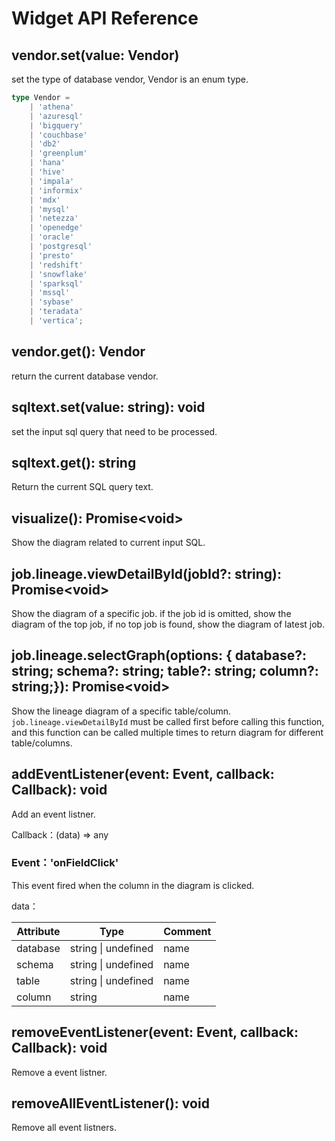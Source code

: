 # Widget API Reference

## **vendor.set(value: Vendor)**

set the type of database vendor, Vendor is an enum type.

```ts
type Vendor =
    | 'athena'
    | 'azuresql'
    | 'bigquery'
    | 'couchbase'
    | 'db2'
    | 'greenplum'
    | 'hana'
    | 'hive'
    | 'impala'
    | 'informix'
    | 'mdx'
    | 'mysql'
    | 'netezza'
    | 'openedge'
    | 'oracle'
    | 'postgresql'
    | 'presto'
    | 'redshift'
    | 'snowflake'
    | 'sparksql'
    | 'mssql'
    | 'sybase'
    | 'teradata'
    | 'vertica';
```

## **vendor.get(): Vendor**

return the current database vendor.

## **sqltext.set(value: string): void**

set the input sql query that need to be processed.

## **sqltext.get(): string**

Return the current SQL query text.

## **visualize(): Promise\<void>**

Show the diagram related to current input SQL.

## **job.lineage.viewDetailById(jobId?: string): Promise\<void>**

Show the diagram of a specific job. if the job id is omitted, show the diagram of the top job, if no top job is found, show the diagram of latest job.

## **job.lineage.selectGraph(options: { database?: string; schema?: string; table?: string; column?: string;}): Promise\<void>**

Show the lineage diagram of a specific table/column. `job.lineage.viewDetailById` must be called first before calling this function, and this function can be called multiple times to return diagram for different table/columns.

## **addEventListener(event: Event, callback: Callback): void**

Add an event listner.

Callback：(data) => any

### **Event：'onFieldClick'**

This event fired when the column in the diagram is clicked.

data：

| Attribute | Type                | Comment |
| --------- | ------------------- | ------- |
| database  | string \| undefined | name    |
| schema    | string \| undefined | name    |
| table     | string \| undefined | name    |
| column    | string              | name    |

## **removeEventListener(event: Event, callback: Callback): void**

Remove a event listner.

## **removeAllEventListener(): void**

Remove all event listners.
